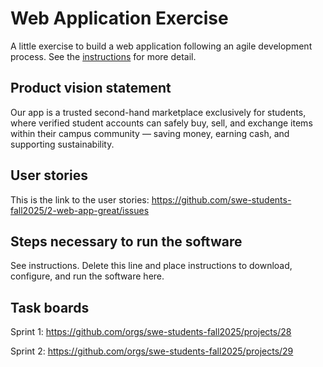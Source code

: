# Web Application Exercise

A little exercise to build a web application following an agile development process. See the [instructions](instructions.md) for more detail.

## Product vision statement

Our app is a trusted second-hand marketplace exclusively for students, where verified student accounts can safely buy, sell, and exchange items within their campus community — saving money, earning cash, and supporting sustainability.


## User stories

This is the link to the user stories: https://github.com/swe-students-fall2025/2-web-app-great/issues

## Steps necessary to run the software

See instructions. Delete this line and place instructions to download, configure, and run the software here.

## Task boards
Sprint 1: https://github.com/orgs/swe-students-fall2025/projects/28

Sprint 2: https://github.com/orgs/swe-students-fall2025/projects/29
